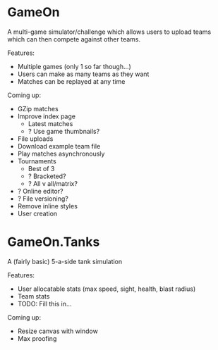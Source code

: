 GameOn
======

A multi-game simulator/challenge which allows users to upload teams which
can then compete against other teams.

Features:
  * Multiple games (only 1 so far though...)
  * Users can make as many teams as they want
  * Matches can be replayed at any time

Coming up:
  * GZip matches
  * Improve index page
    * Latest matches
    * ? Use game thumbnails?
  * File uploads
  * Download example team file
  * Play matches asynchronously
  * Tournaments
    * Best of 3
    * ? Bracketed?
    * ? All v all/matrix?
  * ? Online editor?
  * ? File versioning?
  * Remove inline styles
  * User creation

GameOn.Tanks
============

A (fairly basic) 5-a-side tank simulation

Features:
  * User allocatable stats (max speed, sight, health, blast radius)
  * Team stats
  * TODO: Fill this in...

Coming up:
  * Resize canvas with window
  * Max proofing
